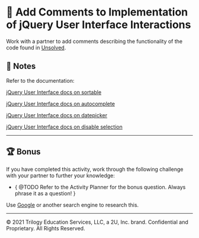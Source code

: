# 📐 Add Comments to Implementation of jQuery User Interface Interactions

Work with a partner to add comments describing the functionality of the code found in [Unsolved](./Unsolved/assets/js/script.js).

## 📝 Notes

Refer to the documentation: 

[jQuery User Interface docs on sortable](https://jqueryui.com/sortable/)

[jQuery User Interface docs on autocomplete](https://jqueryui.com/autocomplete/)

[jQuery User Interface docs on datepicker](https://jqueryui.com/datepicker/)

[jQuery User Interface docs on disable selection](https://api.jqueryui.com/disableselection/)

---

## 🏆 Bonus

If you have completed this activity, work through the following challenge with your partner to further your knowledge:

* { @TODO Refer to the Activity Planner for the bonus question. Always phrase it as a question! } 

Use [Google](https://www.google.com) or another search engine to research this.

---
© 2021 Trilogy Education Services, LLC, a 2U, Inc. brand. Confidential and Proprietary. All Rights Reserved.
